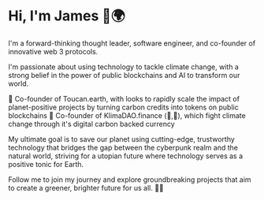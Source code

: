 # Hi, I'm James 🌱🌍 

I'm a forward-thinking thought leader, software engineer, and co-founder of innovative web 3 protocols. 

I'm passionate about using technology to tackle climate change, with a strong belief in the power of public blockchains and AI to transform our world.

🌱 Co-founder of Toucan.earth, with looks to rapidly scale the impact of planet-positive projects by turning carbon credits into tokens on public blockchains
🌴 Co-founder of KlimaDAO.finance (🌳,🌳), which fight climate change through it's digital carbon backed currency

My ultimate goal is to save our planet using cutting-edge, trustworthy technology that bridges the gap between the cyberpunk realm and the natural world, striving for a utopian future where technology serves as a positive tonic for Earth.

Follow me to join my journey and explore groundbreaking projects that aim to create a greener, brighter future for us all. 🌿🌐
